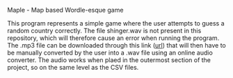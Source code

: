 Maple - Map based Wordle-esque game

This program represents a simple game where the user attempts to guess a random country correctly. The file shinger.wav is not present in this repository, which will therefore cause an error when running the program. The .mp3 file can be downloaded through this link ([url](https://drive.google.com/file/d/12BHhrkl024GFuGzVnokZ9hjKA089xq_-/view?usp=drive_link)) that will then have to be manually converted by the user into a .wav file using an online audio converter. The audio works when plaed in the outermost section of the project, so on the same level as the CSV files.

